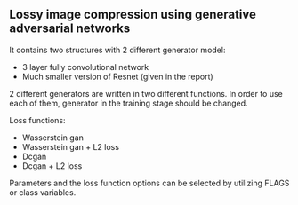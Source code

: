## Lossy image compression using generative adversarial networks

It contains two structures with 2 different generator model: 
- 3 layer fully convolutional network
- Much smaller version of Resnet (given in the report)

2 different generators are written in two different functions. In order to use each of them, generator in the training stage should be changed. 

Loss functions: 
- Wasserstein gan 
- Wasserstein gan + L2 loss
- Dcgan 
- Dcgan + L2 loss

Parameters and the loss function options can be selected by utilizing FLAGS or class variables. 




